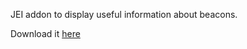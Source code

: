 JEI addon to display useful information about beacons.

Download it [here](https://www.curseforge.com/minecraft/mc-mods/just-enough-beacons-reforged)
